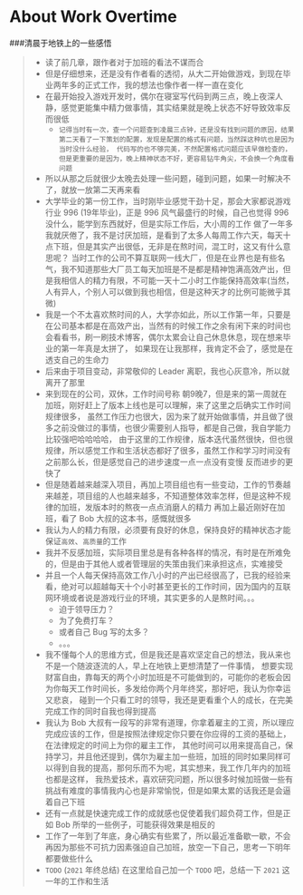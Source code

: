 # About Work Overtime
###清晨于地铁上的一些感悟

> - 读了前几章，跟作者对于加班的看法不谋而合
> - 但是仔细想来，还是没有作者看的透彻，从大二开始做游戏，到现在毕业两年多的正式工作，我的想法也像作者一样一直在变化
> - 在最开始投入游戏开发时，偶尔在寝室写代码到两三点，晚上夜深人静，感觉更能集中精力做事情，其实结果就是晚上状态不好导致效率反而很低
>   - `记得当时有一次，查一个问题查到凌晨三点钟，还是没有找到问题的原因，结果第二天看了一下策划的配置，发现是配置的格式有问题，当然踩这种坑也是因为当时没什么经验，
       代码写的也不够完美，不然配置格式问题应该早做检查的，但是更重要的是因为，晚上精神状态不好，更容易钻牛角尖，不会换一个角度看问题`
> - 所以从那之后就很少太晚去处理一些问题，碰到问题，如果一时解决不了，就放一放第二天再来看
> - 大学毕业的第一份工作，当时刚毕业感觉干劲十足，那会大家都说游戏行业 996 (19年毕业)，正是 996 风气最盛行的时候，自己也觉得 996 没什么，能学到东西就好，但是实际工作后，大小周的工作
> 做了一年多我就厌倦了，我不是讨厌加班，是看到了太多人每周工作六天，每天十点下班，但是其实产出很低，无非是在熬时间，混工时，这又有什么意思呢？
> 当时工作的公司不算互联网一线大厂，但是在业界也是有些名气，我不知道那些大厂员工每天加班是不是都是精神饱满高效产出，但是我相信人的精力有限，不可能一天十二小时工作能保持高效率(当然，人有异人，个别人可以做到我也相信，但是这种天才的比例可能微乎其微)
> - 我是一个不太喜欢熬时间的人，大学亦如此，所以工作第一年，只要是在公司基本都是在高效产出，当然有的时候工作之余有闲下来的时间也会看看书，刷一刷技术博客，偶尔太累会让自己休息休息，现在想来毕业的第一年真是太拼了，
> 如果现在让我那样，我肯定不会了，感觉是在透支自己的生命力
> - 后来由于项目变动，非常敬仰的 Leader 离职，我也心灰意冷，所以就离开了那里
> - 来到现在的公司，双休，工作时间号称 朝9晚7，但是来的第一周就在加班，刚好赶上了版本上线也是可以理解，来了这里之后确实工作时间规律很多，
> 虽然工作压力也很大，因为来了就开始做事情，并且做了很多之前没做过的事情，也很少需要别人指导，都是自己做，我自学能力比较强吧哈哈哈哈，
> 由于这里的工作规律，版本迭代虽然很快，但也很规律，所以感觉工作和生活状态都好了很多，虽然工作和学习时间没有之前那么长，但是感觉自己的进步速度一点一点没有变慢
> 反而进步的更快了
> - 但是随着越来越深入项目，再加上项目组也有一些变动，工作的节奏越来越差，项目组的人也越来越多，不知道整体效率怎样，但是这种不规律的加班，发版本时的熬夜一点点消磨人的精力
> 再加上最近刚好在加班，看了 Bob 大叔的这本书，感慨就很多
> - 我认为人的精力有限，必须要有良好的休息，保持良好的精神状态才能保证`高效`、`高质量`的工作
> - 我并不反感加班，实际项目里总是有各种各样的情况，有时是在所难免的，但是由于其他人或者管理层的失策由我们来承担这点，实难接受
> - 并且一个人每天保持高效工作八小时的产出已经很高了，已我的经验来看，绝对可以超越每天十个小时甚至更长的工作时间，因为国内的互联网环境或者说是游戏行业的环境，其实更多的人是熬时间。。。
>   - 迫于领导压力？
>   - 为了免费打车？
>   - 或者自己 Bug 写的太多？
>   - 。。。
> - 我不懂每个人的思维方式，但是我还是喜欢坚定自己的想法，我从来也不是一个随波逐流的人，早上在地铁上更想清楚了一件事情，
> 想要实现财富自由，靠每天的两个小时加班是不可能做到的，可能你的老板会因为你每天工作时间长，多发给你两个月年终奖，那好吧，我认为你幸运又悲哀，
> 碰到一个只看工时的领导，我还是更看重个人的成长，在完美完成工作的同时自我也得到提高
> - 我认为 Bob 大叔有一段写的非常有道理，你拿着雇主的工资，所以理应完成应该的工作，但是按照法律规定你只要在你应得的工资的基础上，在法律规定的时间上为你的雇主工作，
> 其他时间可以用来提高自己，保持学习，并且他还提到，偶尔为雇主加一些班，加班的同时如果同样可以得到自我的提高，那何乐而不为呢，其实想来，我工作几年内的加班也都是这样，
> 我热爱技术，喜欢研究问题，所以很多时候加班做一些有挑战有难度的事情我内心也是非常愉悦，但是如果太累的话我还是会逼着自己下班
> - 还有一点就是快速完成工作的成就感也促使着我们超负荷工作，但是正如 Bob 所举的一些例子，可能获得效果是相反的
> - 工作了一年到了年底，身心确实有些累了，所以最近准备歇一歇，不会再因为那些不可抗力因素强迫自己加班，放空一下自己，思考一下明年都要做些什么
> - `TODO` (`2021` 年终总结) 在这里给自己加一个 `TODO` 吧，总结一下 `2021` 这一年的工作和生活
